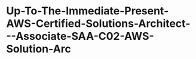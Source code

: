 # Up-To-The-Immediate-Present-AWS-Certified-Solutions-Architect---Associate-SAA-C02-AWS-Solution-Arc